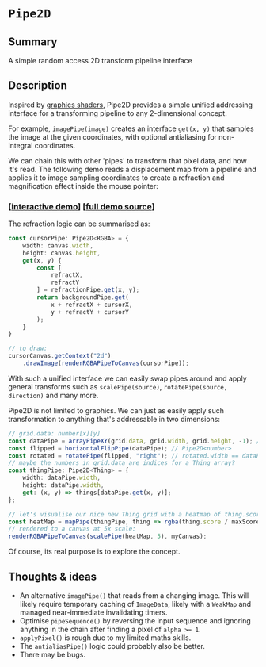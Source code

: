 # `Pipe2D`

## Summary

A simple random access 2D transform pipeline interface

## Description

Inspired by [graphics shaders](https://en.wikipedia.org/wiki/Shader), Pipe2D provides a simple unified addressing interface for a transforming pipeline to any 2-dimensional concept.

For example, `imagePipe(image)` creates an interface `get(x, y)` that samples the image at the given coordinates, with optional antialiasing for non-integral coordinates.

We can chain this with other 'pipes' to transform that pixel data, and how it's read. The following demo reads a displacement map from a pipeline and applies it to image sampling coordinates to create a refraction and magnification effect inside the mouse pointer:

### [[interactive demo](https://aleta.codes/pipe2d-demo/)] [[full demo source](./demo/src/main.ts)]

The refraction logic can be summarised as:

```ts
const cursorPipe: Pipe2D<RGBA> = {
	width: canvas.width,
	height: canvas.height,
	get(x, y) {
		const [
			refractX,
			refractY
		] = refractionPipe.get(x, y);
		return backgroundPipe.get(
			x + refractX + cursorX,
			y + refractY + cursorY
		);
	}
}

// to draw:
cursorCanvas.getContext("2d")
	.drawImage(renderRGBAPipeToCanvas(cursorPipe));
```
With such a unified interface we can easily swap pipes around and apply general transforms such as `scalePipe(source)`, `rotatePipe(source, direction)` and many more.

Pipe2D is not limited to graphics. We can just as easily apply such transformation to anything that's addressable in two dimensions:

```ts
// grid.data: number[x][y]
const dataPipe = arrayPipeXY(grid.data, grid.width, grid.height, -1); // Pipe2D<number>
const flipped = horizontalFlipPipe(dataPipe); // Pipe2D<number>
const rotated = rotatePipe(flipped, "right"); // rotated.width == dataPipe.height &v/v
// maybe the numbers in grid.data are indices for a Thing array?
const thingPipe: Pipe2D<Thing> = {
	width: dataPipe.width,
	height: dataPipe.width,
	get: (x, y) => things[dataPipe.get(x, y)];
};

// let's visualise our nice new Thing grid with a heatmap of thing.score:
const heatMap = mapPipe(thingPipe, thing => rgba(thing.score / maxScore, 0, 0, 1)); // Pipe2D<RGBA>
// rendered to a canvas at 5x scale:
renderRGBAPipeToCanvas(scalePipe(heatMap, 5), myCanvas);
```

Of course, its real purpose is to explore the concept.

## Thoughts & ideas

* An alternative `imagePipe()` that reads from a changing image. This will likely require temporary caching of `ImageData`, likely with a `WeakMap` and managed near-immediate invalidating timers.
* Optimise `pipeSequence()` by reversing the input sequence and ignoring anything in the chain after finding a pixel of `alpha >= 1`.
* `applyPixel()` is rough due to my limited maths skills.
* The `antialiasPipe()` logic could probably also be better.
* There may be bugs.
